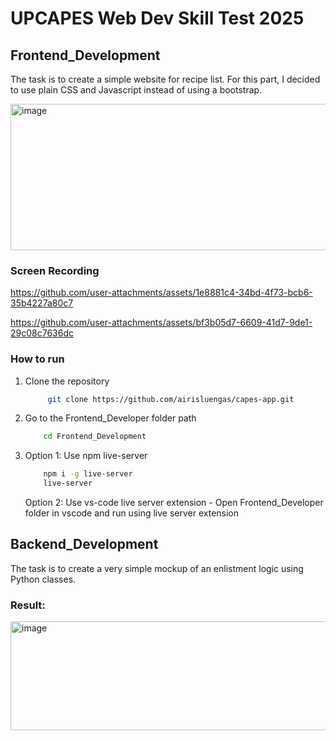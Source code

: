 # UPCAPES Web Dev Skill Test 2025

## Frontend_Development

The task is to create a simple website for recipe list. For this part, I decided to use plain CSS and Javascript instead of using a bootstrap.

<img width="934" height="234" alt="image" src="https://github.com/user-attachments/assets/914f06a9-2c23-4a6f-8144-33e04042d36b" />


### Screen Recording

https://github.com/user-attachments/assets/1e8881c4-34bd-4f73-bcb6-35b4227a80c7

https://github.com/user-attachments/assets/bf3b05d7-6609-41d7-9de1-29c08c7636dc

### How to run

1. Clone the repository

   ```bash
        git clone https://github.com/airisluengas/capes-app.git
   ```

2. Go to the Frontend_Developer folder path

   ```bash
       cd Frontend_Development
   ```

3. Option 1: Use npm live-server

   ```bash
       npm i -g live-server
       live-server
   ```

   Option 2: Use vs-code live server extension - Open Frontend_Developer folder in vscode and run using live server extension

## Backend_Development

The task is to create a very simple mockup of an enlistment logic using Python classes.

### Result:

<img width="565" height="174" alt="image" src="https://github.com/user-attachments/assets/7526dee9-d9be-448e-b9a5-04da00d54610" />
